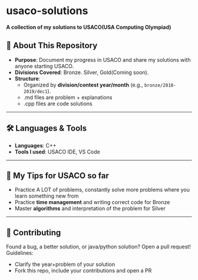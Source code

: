 # usaco-solutions

**A collection of my solutions to USACO(USA Computing Olympiad)**

## 🚀 **About This Repository**
- **Purpose**: Document my progress in USACO and share my solutions with anyone starting USACO.
- **Divisions Covered**: Bronze. Silver, Gold(Coming soon).
- **Structure**:  
  - Organized by **division/contest year/month** (e.g., `bronze/2018-2019/dec1`).
  - .md files are problem + explanations
  - .cpp files are code solutions

---

## 🛠️ **Languages & Tools**
- **Languages**: C++ 
- **Tools I used**: USACO IDE, VS Code

---

## 🌟 **My Tips for USACO so far**
- Practice A LOT of problems, constantly solve more problems where you learn something new from
- Practice **time management** and writing correct code for Bronze  
- Master **algorithms** and interpretation of the problem for Silver
---

## 🤝 **Contributing**  
Found a bug, a better solution, or java/python solution? Open a pull request!  
Guidelines:  
- Clarify the year+problem of your solution
- Fork this repo, include your contributions and open a PR
